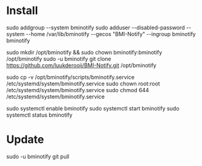 # Install 

sudo addgroup --system bminotify
sudo adduser --disabled-password --system --home /var/lib/bminotify --gecos "BMI-Notify" --ingroup bminotify bminotify


sudo mkdir /opt/bminotify && sudo chown bminotify:bminotify /opt/bminotify
sudo -u bminotify git clone https://github.com/luukderooij/BMI-Notify.git /opt/bminotify


sudo cp -v /opt/bminotify/scripts/bminotify.service /etc/systemd/system/bminotify.service
sudo chown root:root /etc/systemd/system/bminotify.service
sudo chmod 644 /etc/systemd/system/bminotify.service


sudo systemctl enable bminotify
sudo systemctl start bminotify
sudo systemctl status bminotify


# Update

sudo -u bminotify git pull